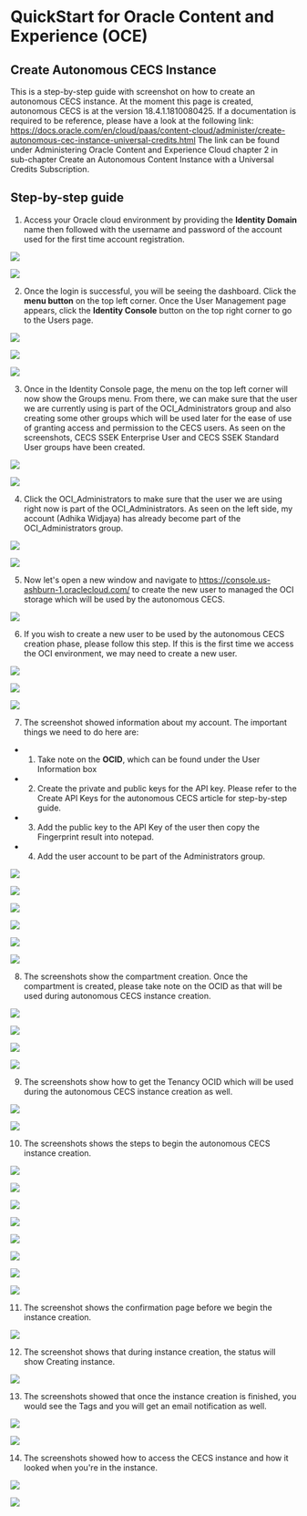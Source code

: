 # QuickStart for Oracle Content and Experience (OCE)

## Create Autonomous CECS Instance
This is a step-by-step guide with screenshot on how to create an autonomous CECS instance.
At the moment this page is created, autonomous CECS is at the version 18.4.1.1810080425.
If a documentation is required to be reference, please have a look at the following link:
https://docs.oracle.com/en/cloud/paas/content-cloud/administer/create-autonomous-cec-instance-universal-credits.html
The link can be found under Administering Oracle Content and Experience Cloud chapter 2 in sub-chapter Create an Autonomous Content Instance with a Universal Credits Subscription.

## Step-by-step guide

1. Access your Oracle cloud environment by providing the **Identity Domain** name then followed with the username and password of the account used for the first time account registration.

![](resources/image001.png)

![](resources/image002.png)

2. Once the login is successful, you will be seeing the dashboard. Click the **menu button** on the top left corner.
Once the User Management page appears, click the **Identity Console** button on the top right corner to go to the Users page.

![](resources/image003.png)

![](resources/image004.png)

![](resources/image005.png)

3. Once in the Identity Console page, the menu on the top left corner will now show the Groups menu. From there, we can make sure that the user we are currently using is part of the OCI_Administrators group and also creating some other groups which will be used later for the ease of use of granting access and permission to the CECS users.
As seen on the screenshots, CECS SSEK Enterprise User and CECS SSEK Standard User groups have been created.

![](resources/image006.png)

![](resources/image007.png)

4. Click the OCI_Administrators to make sure that the user we are using right now is part of the OCI_Administrators.
As seen on the left side, my account (Adhika Widjaya) has already become part of the OCI_Administrators group.


![](resources/image008.png)

![](resources/image009.png)

5. Now let's open a new window and navigate to https://console.us-ashburn-1.oraclecloud.com/ to create the new user to managed the OCI storage which will be used by the autonomous CECS.

![](resources/image010.png)

6. If you wish to create a new user to be used by the autonomous CECS creation phase, please follow this step.
If this is the first time we access the OCI environment, we may need to create a new user. 

![](resources/image011.png)

![](resources/image012.png)

![](resources/image013.png)

7. The screenshot showed information about my account. The important things we need to do here are:

+ 1. Take note on the **OCID**, which can be found under the User Information box
+ 2. Create the private and public keys for the API key. Please refer to the Create API Keys for the autonomous CECS article for step-by-step guide.
+ 3. Add the public key to the API Key of the user then copy the Fingerprint result into notepad.
+ 4. Add the user account to be part of the Administrators group.

![](resources/image014.png)

![](resources/image015.png)

![](resources/image016.png)

![](resources/image017.png)

![](resources/image018.png)

![](resources/image019.png)

8. The screenshots show the compartment creation.
Once the compartment is created, please take note on the OCID as that will be used during autonomous CECS instance creation.

![](resources/image020.png)

![](resources/image021.png)

![](resources/image022.png)

![](resources/image023.png)

9. The screenshots show how to get the Tenancy OCID which will be used during the autonomous CECS instance creation as well.

![](resources/image024.png)

![](resources/image025.png)

10. The screenshots shows the steps to begin the autonomous CECS instance creation.

![](resources/image026.png)

![](resources/image027.png)

![](resources/image028.png)

![](resources/image029.png)

![](resources/image030.png)

![](resources/image031.png)

![](resources/image032.png)

![](resources/image033.png)

11. The screenshot shows the confirmation page before we begin the instance creation.

![](resources/image034.png)

12. The screenshot shows that during instance creation, the status will show Creating instance.

![](resources/image035.png)

13. The screenshots showed that once the instance creation is finished, you would see the Tags and you will get an email notification as well.

![](resources/image036.png)

![](resources/image037.png)

14. The screenshots showed how to access the CECS instance and how it looked when you're in the instance.

![](resources/image038.png)

![](resources/image039.png)

